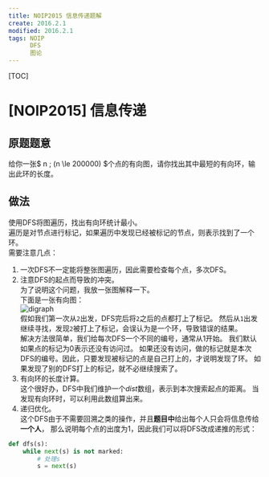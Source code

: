 ```yaml
---
title: NOIP2015 信息传递题解
create: 2016.2.1
modified: 2016.2.1
tags: NOIP
      DFS
      图论
---
```

[TOC]
# [NOIP2015] 信息传递
## 原题题意
给你一张$ n \; (n \le 200000) $个点的有向图，请你找出其中最短的有向环，输出此环的长度。

## 做法
使用DFS将图遍历，找出有向环统计最小。  
遍历是对节点进行标记，如果遍历中发现已经被标记的节点，则表示找到了一个环。  
需要注意几点：

1. 一次DFS不一定能将整张图遍历，因此需要检查每个点，多次DFS。  
2. 注意DFS的起点而导致的冲突。  
   为了说明这个问题，我放一张图解释一下。  
   下面是一张有向图：  
   ![digraph](http://git.oschina.net/riteme/blogimg/raw/master/message/message-digraph-1.png)  
   假如我们第一次从`2`出发，DFS完后将`2`之后的点都打上了标记。
   然后从`1`出发继续寻找，发现`2`被打上了标记，会误认为是一个环，导致错误的结果。  
   解决方法很简单，我们给每次DFS一个不同的编号，通常从1开始。
   我们默认如果点的标记为0表示还没有访问过。
   如果还没有访问，做的标记就是本次DFS的编号。因此，只要发现被标记的点是自己打上的，才说明发现了环。
   如果发现了别的DFS打上的标记，就不必继续搜索了。
3. 有向环的长度计算。  
   这个很好办，DFS中我们维护一个$dist$数组，表示到本次搜索起点的距离。
   当发现有向环时，可以利用此数组算出来。
4. 递归优化。  
   这个DFS由于不需要回溯之类的操作，并且**题目中**给出每个人只会将信息传给**一个人**，
   那么说明每个点的出度为1，因此我们可以将DFS改成递推的形式：
   
```python
def dfs(s):
    while next(s) is not marked:
        # 处理s
        s = next(s)
```
